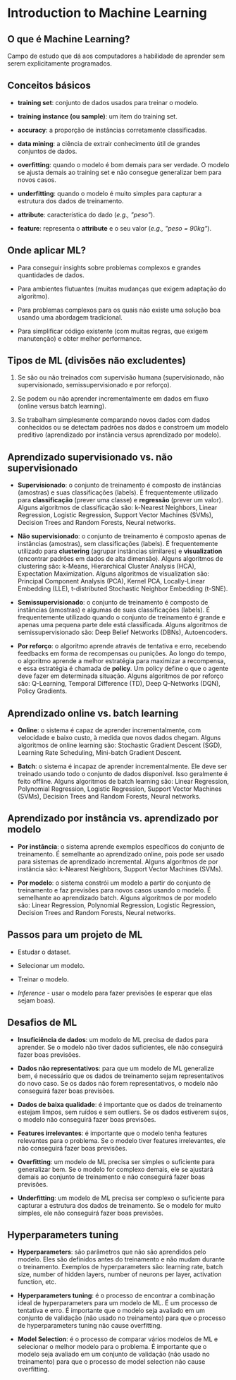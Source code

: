 # Introduction to Machine Learning

## O que é Machine Learning?

Campo de estudo que dá aos computadores a habilidade de aprender sem serem explicitamente programados.

## Conceitos básicos

- **training set**: conjunto de dados usados para treinar o modelo.

- **training instance (ou sample)**: um item do training set.

- **accuracy**: a proporção de instâncias corretamente classificadas.

- **data mining**: a ciência de extrair conhecimento útil de grandes conjuntos de dados.

- **overfitting**: quando o modelo é bom demais para ser verdade. O modelo se ajusta demais ao training set e não consegue generalizar bem para novos casos.

- **underfitting**: quando o modelo é muito simples para capturar a estrutura dos dados de treinamento.

- **attribute**: característica do dado (*e.g., "peso"*).

- **feature**: representa o **attribute** e o seu valor (*e.g., "peso = 90kg"*).

## Onde aplicar ML?

- Para conseguir insights sobre problemas complexos e grandes quantidades de dados.

- Para ambientes flutuantes (muitas mudanças que exigem adaptação do algoritmo).

- Para problemas complexos para os quais não existe uma solução boa usando uma abordagem tradicional.

- Para simplificar código existente (com muitas regras, que exigem manutenção) e obter melhor performance.

## Tipos de ML (divisões não excludentes)

1. Se são ou não treinados com supervisão humana (supervisionado, não supervisionado, semissupervisionado e por reforço).

2. Se podem ou não aprender incrementalmente em dados em fluxo (online versus batch learning).

3. Se trabalham simplesmente comparando novos dados com dados conhecidos ou se detectam padrões nos dados e constroem um modelo preditivo (aprendizado por instância versus aprendizado por modelo).

## Aprendizado supervisionado vs. não supervisionado

- **Supervisionado**: o conjunto de treinamento é composto de instâncias (amostras) e suas classificações (labels). É frequentemente utilizado para **classificação** (prever uma classe) e **regressão** (prever um valor). Alguns algoritmos de classificação são: k-Nearest Neighbors, Linear Regression, Logistic Regression, Support Vector Machines (SVMs), Decision Trees and Random Forests, Neural networks.

- **Não supervisionado**: o conjunto de treinamento é composto apenas de instâncias (amostras), sem classificações (labels). É frequentemente utilizado para **clustering** (agrupar instâncias similares) e **visualization** (encontrar padrões em dados de alta dimensão). Alguns algoritmos de clustering são: k-Means, Hierarchical Cluster Analysis (HCA), Expectation Maximization. Alguns algoritmos de visualization são: Principal Component Analysis (PCA), Kernel PCA, Locally-Linear Embedding (LLE), t-distributed Stochastic Neighbor Embedding (t-SNE).

- **Semissupervisionado**: o conjunto de treinamento é composto de instâncias (amostras) e algumas de suas classificações (labels). É frequentemente utilizado quando o conjunto de treinamento é grande e apenas uma pequena parte dele está classificada. Alguns algoritmos de semissupervisionado são: Deep Belief Networks (DBNs), Autoencoders.

- **Por reforço**: o algoritmo aprende através de tentativa e erro, recebendo feedbacks em forma de recompensas ou punições. Ao longo do tempo, o algoritmo aprende a melhor estratégia para maximizar a recompensa, e essa estratégia é chamada de **policy**. Um policy define o que o agente deve fazer em determinada situação. Alguns algoritmos de por reforço são: Q-Learning, Temporal Difference (TD), Deep Q-Networks (DQN), Policy Gradients.

## Aprendizado online vs. batch learning

- **Online**: o sistema é capaz de aprender incrementalmente, com velocidade e baixo custo, à medida que novos dados chegam. Alguns algoritmos de online learning são: Stochastic Gradient Descent (SGD), Learning Rate Scheduling, Mini-batch Gradient Descent.

- **Batch**: o sistema é incapaz de aprender incrementalmente. Ele deve ser treinado usando todo o conjunto de dados disponível. Isso geralmente é feito offline. Alguns algoritmos de batch learning são: Linear Regression, Polynomial Regression, Logistic Regression, Support Vector Machines (SVMs), Decision Trees and Random Forests, Neural networks.

## Aprendizado por instância vs. aprendizado por modelo

- **Por instância**: o sistema aprende exemplos específicos do conjunto de treinamento. É semelhante ao aprendizado online, pois pode ser usado para sistemas de aprendizado incremental. Alguns algoritmos de por instância são: k-Nearest Neighbors, Support Vector Machines (SVMs).

- **Por modelo**: o sistema constrói um modelo a partir do conjunto de treinamento e faz previsões para novos casos usando o modelo. É semelhante ao aprendizado batch. Alguns algoritmos de por modelo são: Linear Regression, Polynomial Regression, Logistic Regression, Decision Trees and Random Forests, Neural networks.

## Passos para um projeto de ML

- Estudar o dataset.

- Selecionar um modelo.

- Treinar o modelo.

- *Inference* - usar o modelo para fazer previsões (e esperar que elas sejam boas).

## Desafios de ML

- **Insuficiência de dados**: um modelo de ML precisa de dados para aprender. Se o modelo não tiver dados suficientes, ele não conseguirá fazer boas previsões.

- **Dados não representativos**: para que um modelo de ML generalize bem, é necessário que os dados de treinamento sejam representativos do novo caso. Se os dados não forem representativos, o modelo não conseguirá fazer boas previsões.

- **Dados de baixa qualidade**: é importante que os dados de treinamento estejam limpos, sem ruídos e sem outliers. Se os dados estiverem sujos, o modelo não conseguirá fazer boas previsões.

- **Features irrelevantes**: é importante que o modelo tenha features relevantes para o problema. Se o modelo tiver features irrelevantes, ele não conseguirá fazer boas previsões.

- **Overfitting**: um modelo de ML precisa ser simples o suficiente para generalizar bem. Se o modelo for complexo demais, ele se ajustará demais ao conjunto de treinamento e não conseguirá fazer boas previsões.

- **Underfitting**: um modelo de ML precisa ser complexo o suficiente para capturar a estrutura dos dados de treinamento. Se o modelo for muito simples, ele não conseguirá fazer boas previsões.

## Hyperparameters tuning

- **Hyperparameters**: são parâmetros que não são aprendidos pelo modelo. Eles são definidos antes do treinamento e não mudam durante o treinamento. Exemplos de hyperparameters são: learning rate, batch size, number of hidden layers, number of neurons per layer, activation function, etc.

- **Hyperparameters tuning**: é o processo de encontrar a combinação ideal de hyperparameters para um modelo de ML. É um processo de tentativa e erro. É importante que o modelo seja avaliado em um conjunto de validação (não usado no treinamento) para que o processo de hyperparameters tuning não cause overfitting.

- **Model Selection**: é o processo de comparar vários modelos de ML e selecionar o melhor modelo para o problema. É importante que o modelo seja avaliado em um conjunto de validação (não usado no treinamento) para que o processo de model selection não cause overfitting.

